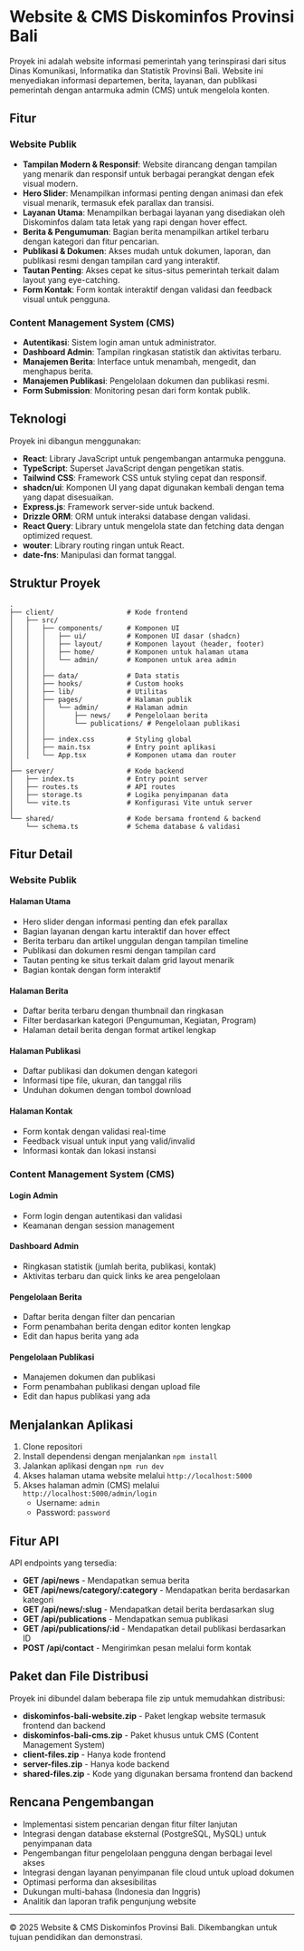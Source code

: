 # Website & CMS Diskominfos Provinsi Bali

Proyek ini adalah website informasi pemerintah yang terinspirasi dari situs Dinas Komunikasi, Informatika dan Statistik Provinsi Bali. Website ini menyediakan informasi departemen, berita, layanan, dan publikasi pemerintah dengan antarmuka admin (CMS) untuk mengelola konten.

## Fitur

### Website Publik
- **Tampilan Modern & Responsif**: Website dirancang dengan tampilan yang menarik dan responsif untuk berbagai perangkat dengan efek visual modern.
- **Hero Slider**: Menampilkan informasi penting dengan animasi dan efek visual menarik, termasuk efek parallax dan transisi.
- **Layanan Utama**: Menampilkan berbagai layanan yang disediakan oleh Diskominfos dalam tata letak yang rapi dengan hover effect.
- **Berita & Pengumuman**: Bagian berita menampilkan artikel terbaru dengan kategori dan fitur pencarian.
- **Publikasi & Dokumen**: Akses mudah untuk dokumen, laporan, dan publikasi resmi dengan tampilan card yang interaktif.
- **Tautan Penting**: Akses cepat ke situs-situs pemerintah terkait dalam layout yang eye-catching.
- **Form Kontak**: Form kontak interaktif dengan validasi dan feedback visual untuk pengguna.

### Content Management System (CMS)
- **Autentikasi**: Sistem login aman untuk administrator.
- **Dashboard Admin**: Tampilan ringkasan statistik dan aktivitas terbaru.
- **Manajemen Berita**: Interface untuk menambah, mengedit, dan menghapus berita.
- **Manajemen Publikasi**: Pengelolaan dokumen dan publikasi resmi.
- **Form Submission**: Monitoring pesan dari form kontak publik.

## Teknologi

Proyek ini dibangun menggunakan:

- **React**: Library JavaScript untuk pengembangan antarmuka pengguna.
- **TypeScript**: Superset JavaScript dengan pengetikan statis.
- **Tailwind CSS**: Framework CSS untuk styling cepat dan responsif.
- **shadcn/ui**: Komponen UI yang dapat digunakan kembali dengan tema yang dapat disesuaikan.
- **Express.js**: Framework server-side untuk backend.
- **Drizzle ORM**: ORM untuk interaksi database dengan validasi.
- **React Query**: Library untuk mengelola state dan fetching data dengan optimized request.
- **wouter**: Library routing ringan untuk React.
- **date-fns**: Manipulasi dan format tanggal.

## Struktur Proyek

```
.
├── client/                  # Kode frontend
│   ├── src/
│   │   ├── components/      # Komponen UI
│   │   │   ├── ui/          # Komponen UI dasar (shadcn)
│   │   │   ├── layout/      # Komponen layout (header, footer)
│   │   │   ├── home/        # Komponen untuk halaman utama
│   │   │   └── admin/       # Komponen untuk area admin
│   │   │
│   │   ├── data/            # Data statis
│   │   ├── hooks/           # Custom hooks
│   │   ├── lib/             # Utilitas
│   │   ├── pages/           # Halaman publik
│   │   │   └── admin/       # Halaman admin
│   │   │       ├── news/    # Pengelolaan berita
│   │   │       └── publications/ # Pengelolaan publikasi
│   │   │
│   │   ├── index.css        # Styling global
│   │   ├── main.tsx         # Entry point aplikasi
│   │   └── App.tsx          # Komponen utama dan router
│
├── server/                  # Kode backend
│   ├── index.ts             # Entry point server
│   ├── routes.ts            # API routes
│   ├── storage.ts           # Logika penyimpanan data
│   └── vite.ts              # Konfigurasi Vite untuk server
│
└── shared/                  # Kode bersama frontend & backend
    └── schema.ts            # Schema database & validasi
```

## Fitur Detail

### Website Publik
#### Halaman Utama
- Hero slider dengan informasi penting dan efek parallax
- Bagian layanan dengan kartu interaktif dan hover effect
- Berita terbaru dan artikel unggulan dengan tampilan timeline
- Publikasi dan dokumen resmi dengan tampilan card
- Tautan penting ke situs terkait dalam grid layout menarik
- Bagian kontak dengan form interaktif

#### Halaman Berita
- Daftar berita terbaru dengan thumbnail dan ringkasan
- Filter berdasarkan kategori (Pengumuman, Kegiatan, Program)
- Halaman detail berita dengan format artikel lengkap

#### Halaman Publikasi
- Daftar publikasi dan dokumen dengan kategori
- Informasi tipe file, ukuran, dan tanggal rilis
- Unduhan dokumen dengan tombol download

#### Halaman Kontak
- Form kontak dengan validasi real-time
- Feedback visual untuk input yang valid/invalid
- Informasi kontak dan lokasi instansi

### Content Management System (CMS)
#### Login Admin
- Form login dengan autentikasi dan validasi
- Keamanan dengan session management

#### Dashboard Admin
- Ringkasan statistik (jumlah berita, publikasi, kontak)
- Aktivitas terbaru dan quick links ke area pengelolaan

#### Pengelolaan Berita
- Daftar berita dengan filter dan pencarian
- Form penambahan berita dengan editor konten lengkap
- Edit dan hapus berita yang ada

#### Pengelolaan Publikasi
- Manajemen dokumen dan publikasi
- Form penambahan publikasi dengan upload file
- Edit dan hapus publikasi yang ada

## Menjalankan Aplikasi

1. Clone repositori
2. Install dependensi dengan menjalankan `npm install`
3. Jalankan aplikasi dengan `npm run dev`
4. Akses halaman utama website melalui `http://localhost:5000`
5. Akses halaman admin (CMS) melalui `http://localhost:5000/admin/login`
   - Username: `admin`
   - Password: `password`

## Fitur API

API endpoints yang tersedia:

- **GET /api/news** - Mendapatkan semua berita
- **GET /api/news/category/:category** - Mendapatkan berita berdasarkan kategori
- **GET /api/news/:slug** - Mendapatkan detail berita berdasarkan slug
- **GET /api/publications** - Mendapatkan semua publikasi
- **GET /api/publications/:id** - Mendapatkan detail publikasi berdasarkan ID
- **POST /api/contact** - Mengirimkan pesan melalui form kontak

## Paket dan File Distribusi

Proyek ini dibundel dalam beberapa file zip untuk memudahkan distribusi:

- **diskominfos-bali-website.zip** - Paket lengkap website termasuk frontend dan backend
- **diskominfos-bali-cms.zip** - Paket khusus untuk CMS (Content Management System)
- **client-files.zip** - Hanya kode frontend
- **server-files.zip** - Hanya kode backend
- **shared-files.zip** - Kode yang digunakan bersama frontend dan backend

## Rencana Pengembangan

- Implementasi sistem pencarian dengan fitur filter lanjutan
- Integrasi dengan database eksternal (PostgreSQL, MySQL) untuk penyimpanan data
- Pengembangan fitur pengelolaan pengguna dengan berbagai level akses
- Integrasi dengan layanan penyimpanan file cloud untuk upload dokumen
- Optimasi performa dan aksesibilitas
- Dukungan multi-bahasa (Indonesia dan Inggris)
- Analitik dan laporan trafik pengunjung website

---

© 2025 Website & CMS Diskominfos Provinsi Bali. Dikembangkan untuk tujuan pendidikan dan demonstrasi.
